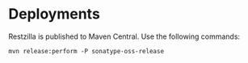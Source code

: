 # Deployments

Restzilla is published to Maven Central. Use the following commands:

```
mvn release:perform -P sonatype-oss-release
```
